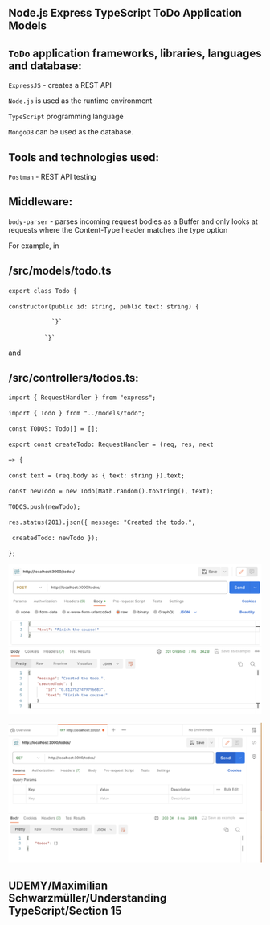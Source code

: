 ## Node.js Express TypeScript ToDo Application Models

## `ToDo` application frameworks, libraries, languages and database:

`ExpressJS` - creates a REST API

`Node.js` is used as the runtime environment

`TypeScript` programming language

`MongoDB` can be used as the database.

## Tools and technologies used:

`Postman` - REST API testing

## Middleware:

`body-parser` - parses incoming request bodies as a Buffer and only looks at requests where the Content-Type header matches the type option

For example, in

## /src/models/todo.ts

`export class Todo {`

`constructor(public id: string, public text: string) {`

                `}`

              `}`

and

## /src/controllers/todos.ts:

`import { RequestHandler } from "express";`

`import { Todo } from "../models/todo";`

`const TODOS: Todo[] = [];`

`export const createTodo: RequestHandler = (req, res, next`

`=> {`

`const text = (req.body as { text: string }).text;`

`const newTodo = new Todo(Math.random().toString(), text);`

`TODOS.push(newTodo);`

`res.status(201).json({ message: "Created the todo.",`

` createdTodo: newTodo });`

`};`

![Image](/src/imgs/Post.png)

![Image](/src/imgs/Get.png)

## UDEMY/Maximilian Schwarzmüller/Understanding TypeScript/Section 15
